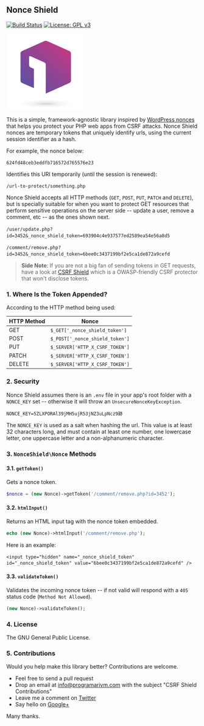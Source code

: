 ## Nonce Shield

[![Build Status](https://travis-ci.org/programarivm/nonce-shield.svg?branch=master)](https://travis-ci.org/programarivm/nonce-shield)
[![License: GPL v3](https://img.shields.io/badge/License-GPL%20v3-blue.svg)](https://www.gnu.org/licenses/gpl-3.0)

![CSRF Shield](/resources/nonce-shield.jpg?raw=true)

This is a simple, framework-agnostic library inspired by [WordPress nonces](https://codex.wordpress.org/WordPress_Nonces) that helps you protect your PHP web apps from CSRF attacks. Nonce Shield nonces are temporary tokens that uniquely identify urls, using the current session identifier as a hash.

For example, the nonce below:

    624fd48ceb3eddfb716572d765576e23

Identifies this URI temporarily (until the session is renewed):

    /url-to-protect/something.php

Nonce Shield accepts all HTTP methods (`GET`, `POST`, `PUT`, `PATCH` and `DELETE`), but is specially suitable for when you want to protect GET resources that perform sensitive operations on the server side -- update a user, remove a comment, etc -- as the ones shown next.

`/user/update.php?id=3452&_nonce_shield_token=693904c4e937577ed2589ea54e56a8d5`

`/comment/remove.php?id=3452&_nonce_shield_token=6bee0c3437199bf2e5ca1de872a9cefd`

> **Side Note**: If you are not a big fan of sending tokens in GET requests, have a look at [CSRF Shield](https://github.com/programarivm/csrf-shield) which is a OWASP-friendly CSRF protector that won't disclose tokens.

### 1. Where Is the Token Appended?

According to the HTTP method being used:

| HTTP Method   |  Nonce                          |
|---------------|---------------------------------|
| GET           | `$_GET['_nonce_shield_token']`  |
| POST          | `$_POST['_nonce_shield_token']` |
| PUT           | `$_SERVER['HTTP_X_CSRF_TOKEN']` |
| PATCH         | `$_SERVER['HTTP_X_CSRF_TOKEN']` |
| DELETE        | `$_SERVER['HTTP_X_CSRF_TOKEN']` |


### 2. Security

Nonce Shield assumes there is an `.env` file in your app's root folder with a `NONCE_KEY` set -- otherwise it will throw an `UnsecureNonceKeyException`.

    NONCE_KEY=5ZLXPORAl39jMH5ujR53jNZ3uLpNcz9跡

The `NONCE_KEY` is used as a salt when hashing the url. This value is at least 32 characters long, and must contain at least one number, one lowercase letter, one uppercase letter and a non-alphanumeric character.

### 3. `NonceShield\Nonce` Methods

#### 3.1. `getToken()`

Gets a nonce token.

```php
$nonce = (new Nonce)->getToken('/comment/remove.php?id=3452');
```
#### 3.2. `htmlInput()`

Returns an HTML input tag with the nonce token embedded.

```php
echo (new Nonce)->htmlInput('/comment/remove.php');
```

Here is an example:

    <input type="hidden" name="_nonce_shield_token" id="_nonce_shield_token" value="6bee0c3437199bf2e5ca1de872a9cefd" />

#### 3.3. `validateToken()`

Validates the incoming nonce token -- if not valid will respond with a `405` status code (`Method Not Allowed`).

```php
(new Nonce)->validateToken();
```

### 4. License

The GNU General Public License.

### 5. Contributions

Would you help make this library better? Contributions are welcome.

- Feel free to send a pull request
- Drop an email at info@programarivm.com with the subject "CSRF Shield Contributions"
- Leave me a comment on [Twitter](https://twitter.com/programarivm)
- Say hello on [Google+](https://plus.google.com/+Programarivm)

Many thanks.
